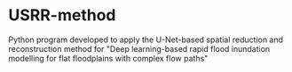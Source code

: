 # USRR-method
Python program developed to apply the U-Net-based spatial reduction and reconstruction method for "Deep learning-based rapid flood inundation modelling for flat floodplains with complex flow paths"
